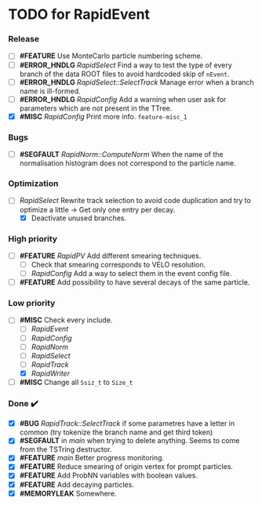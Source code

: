 # TODO for RapidEvent

### Release
- [ ] **#FEATURE** Use MonteCarlo particle numbering scheme.
- [ ] **#ERROR_HNDLG** _RapidSelect_ Find a way to test the type of every
branch of the data ROOT files to avoid hardcoded skip of `nEvent`.
- [ ] **#ERROR_HNDLG** _RapidSelect::SelectTrack_ Manage error when a branch
name is ill-formed.
- [ ] **#ERROR_HNDLG** _RapidConfig_ Add a warning when user ask for parameters
which are not present in the TTree.
- [x] **#MISC** _RapidConfig_ Print more info. `feature-misc_1`

### Bugs
- [ ] **#SEGFAULT** _RapidNorm::ComputeNorm_ When the name of the normalisation
histogram does not correspond to the particle name.

### Optimization
- [ ] _RapidSelect_ Rewrite track selection to avoid code duplication and
try to optimize a little -> Get only one entry per decay.
    - [x] Deactivate unused branches.

### High priority
- [ ] **#FEATURE** _RapidPV_ Add different smearing techniques.
    - [ ] Check that smearing corresponds to VELO resolution.
    - [ ] _RapidConfig_ Add a way to select them in the event config file.
- [ ] **#FEATURE** Add possibility to have several decays of the same particle.

### Low priority

- [ ] **#MISC** Check every include.
    - [ ] _RapidEvent_
    - [ ] _RapidConfig_
    - [ ] _RapidNorm_
    - [ ] _RapidSelect_
    - [ ] _RapidTrack_
    - [x] _RapidWriter_
- [ ] **#MISC** Change all `Ssiz_t` to `Size_t`

### Done :heavy_check_mark:

- [x] **#BUG** _RapidTrack::SelectTrack_ if some parametres have a letter in
common (try tokenize the branch name and get third token)
- [x] **#SEGFAULT** in _main_ when trying to delete anything. Seems to come
from the TSTring destructor.
- [x] **#FEATURE** _main_ Better progress monitoring.
- [x] **#FEATURE** Reduce smearing of origin vertex for prompt particles.
- [x] **#FEATURE** Add ProbNN variables with boolean values.
- [x] **#FEATURE** Add decaying particles.
- [x] **#MEMORYLEAK** Somewhere.
